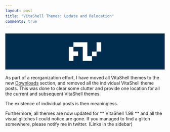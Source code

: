 ```yaml
---
layout: post
title: "VitaShell Themes: Update and Relocation"
comments: true
---
```

![First Post Header](/images/content/fp-header.png)

As part of a reorganization effort, I have moved all VitaShell themes to the new [Downloads](/downloads) section, and 
removed all the individual VitaShell theme posts. This was done to clear some clutter and provide one location for all the current and subsequent VitaShell themes. 

The existence of individual posts is then meaningless.

Furthermore, all themes are now updated for ** VitaShell 1.98 ** and all the visual glitches I could notice are gone. If you managed to find a glitch somewhere, please notify me in twitter. (Links in the sidebar)